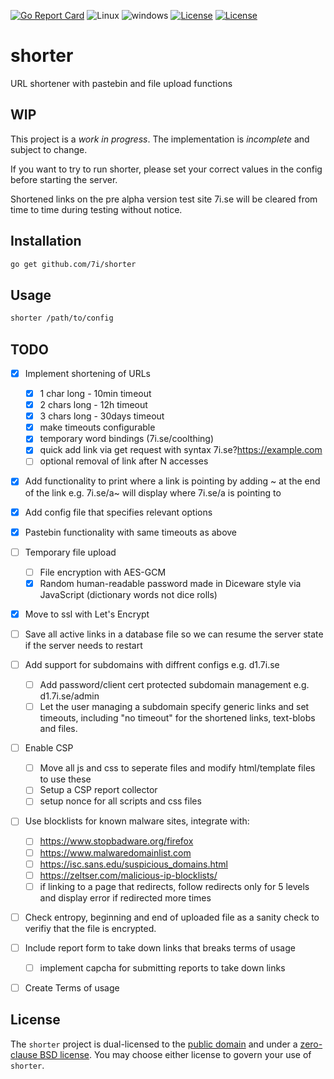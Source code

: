 [![Go Report Card](https://goreportcard.com/badge/github.com/7i/shorter)](https://goreportcard.com/report/github.com/7i/shorter)
![Linux](https://img.shields.io/badge/Supports-Linux-green.svg)
![windows](https://img.shields.io/badge/Supports-windows-green.svg)
[![License](https://img.shields.io/badge/License-UNLICENSE-blue.svg)](https://raw.githubusercontent.com/7i/shorter/master/UNLICENSE)
[![License](https://img.shields.io/badge/License-0BSD-blue.svg)](https://raw.githubusercontent.com/7i/shorter/master/LICENSE)
# shorter
URL shortener with pastebin and file upload functions


## WIP

This project is a *work in progress*. The implementation is *incomplete* and subject to change.

If you want to try to run shorter, please set your correct values in the config before starting the server.

Shortened links on the pre alpha version test site 7i.se will be cleared from time to time during testing without notice.

## Installation

```bash
go get github.com/7i/shorter
```

## Usage

```bash
shorter /path/to/config
```

## TODO
- [x] Implement shortening of URLs
   - [x] 1 char long - 10min timeout
   - [x] 2 chars long - 12h timeout
   - [x] 3 chars long - 30days timeout
   - [x] make timeouts configurable
   - [x] temporary word bindings (7i.se/coolthing)
   - [x] quick add link via get request with syntax 7i.se?https://example.com
   - [ ] optional removal of link after N accesses
- [x] Add functionality to print where a link is pointing by adding ~ at the end of the link e.g. 7i.se/a~ will display where 7i.se/a is pointing to
- [x] Add config file that specifies relevant options
- [x] Pastebin functionality with same timeouts as above
- [ ] Temporary file upload
   - [ ] File encryption with AES-GCM
   - [x] Random human-readable password made in Diceware style via JavaScript (dictionary words not dice rolls)
- [x] Move to ssl with Let's Encrypt
- [ ] Save all active links in a database file so we can resume the server state if the server needs to restart
- [ ] Add support for subdomains with diffrent configs e.g. d1.7i.se
   - [ ] Add password/client cert protected subdomain management e.g. d1.7i.se/admin
   - [ ] Let the user managing a subdomain specify generic links and set timeouts, including "no timeout" for the shortened links, text-blobs and files.
- [ ] Enable CSP
   - [ ] Move all js and css to seperate files and modify html/template files to use these
   - [ ] Setup a CSP report collector
   - [ ] setup nonce for all scripts and css files
- [ ] Use blocklists for known malware sites, integrate with:
   - [ ] https://www.stopbadware.org/firefox
   - [ ] https://www.malwaredomainlist.com
   - [ ] https://isc.sans.edu/suspicious_domains.html
   - [ ] https://zeltser.com/malicious-ip-blocklists/
   - [ ] if linking to a page that redirects, follow redirects only for 5 levels and display error if redirected more times
- [ ] Check entropy, beginning and end of uploaded file as a sanity check to verifiy that the file is encrypted.
- [ ] Include report form to take down links that breaks terms of usage
   - [ ] implement capcha for submitting reports to take down links
- [ ] Create Terms of usage


## License

The `shorter` project is dual-licensed to the [public domain](UNLICENSE) and under a [zero-clause BSD license](LICENSE). You may choose either license to govern your use of `shorter`.

